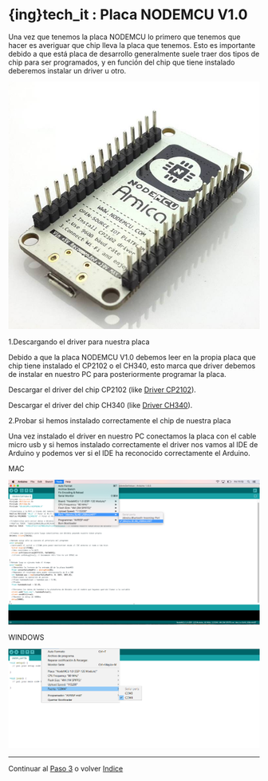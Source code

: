 # {ing}tech_it : Placa NODEMCU V1.0

Una vez que tenemos la placa NODEMCU lo primero que tenemos que hacer es averiguar que chip lleva la placa que tenemos. Esto es importante debido a que está placa de desarrollo generalmente suele traer dos tipos de chip para ser programados, y en función del chip que tiene instalado deberemos instalar un driver u otro.

![PLACA NODEMCU V1.0](./images/placa_node_mcu_v1_0.jpg)


1.Descargando el driver para nuestra placa

Debido a que la placa NODEMCU V1.0 debemos leer en la propia placa que chip tiene instalado el CP2102 o el CH340, esto marca que driver debemos de instalar en nuestro PC para posteriormente programar la placa.

Descargar el driver del chip CP2102 (like [Driver CP2102](http://www.silabs.com/products/development-tools/software/usb-to-uart-bridge-vcp-drivers)).

Descargar el driver del chip CH340 (like [Driver CH340](http://sparks.gogo.co.nz/ch340.html)).


2.Probar si hemos instalado correctamente el chip de nuestra placa

Una vez instalado el driver en nuestro PC conectamos la placa con el cable micro usb y si hemos instalado correctamente el driver nos vamos al IDE de Arduino y podemos ver si el IDE ha reconocido correctamente el Arduino.

MAC

![DRIVER DETECTADO CORRECTAMENTE](./images/driver_chip_mac.png)


WINDOWS

![DRIVER DETECTADO CORRECTAMENTE](./images/driver_chip_windows.png)


---
Continuar al  [Paso 3](./ubidots.md) o volver [Indice](./index.md)









